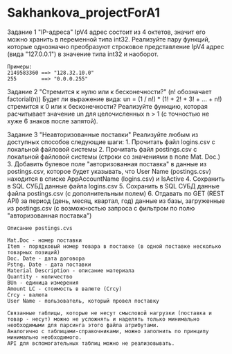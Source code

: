 # Sakhankova_projectForA1

Задание 1 "IP-адреса"
	IpV4 адрес состоит из 4 октетов, значит его можно хранить в переменной типа int32.
	Реализуйте пару функций, которые однозначно преобразуют строковое представление IpV4 адрес (вида "127.0.0.1") в значение типа int32 и наоборот.
	
	Примеры:
	2149583360 ==> "128.32.10.0"
	255        ==> "0.0.0.255"

Задание 2 "Стремится к нулю или к бесконечности?"
	(n! обозначает factorial(n))
	Будет ли выражение вида:
		un = (1 / n!) * (1! + 2! + 3! + ... + n!)
	стремится к 0 или к бесконечности?
	Реализуйте функцию, которая расчитывает значение un для целочисленных n > 1 (с точностью не хуже 6 знаков после запятой).

Задание 3 "Неавторизованные поставки"
	Реализуйте любым из доступных способов следующие шаги:
	1. Прочитать файл logins.csv с локальной файловой системы
	2. Прочитать файл postings.csv с локальной файловой системы (строки со значениями в поле Mat. Doc.)
	3. Добавить булевое поле "авторизованная поставка" в данные из postings.csv, которое будет указывать, что User Name (postings.csv) находится в списке AppAccountName (logins.csv) и IsActive
	4. Cохранить в SQL СУБД данные файла logins.csv
	5. Сохранить в SQL СУБД данные файла postings.csv (с дополнительным полем)
	6. Отдавать по GET (REST API) за период (день, месяц, квартал, год) данные из базы, загруженные из postings.csv (с возможностью запроса с фильтром по полю "авторизованная поставка")

	Описание postings.cvs

	Mat.Doc - номер поставки
	Item - порядковый номер товара в поставке (в одной поставке несколько товарных позиций)
	Doc. Date - дата договора
	Pstng. Date - дата поставки
	Material Description - описание материала
	Quantity - количество
	BUn - единица измерения
	Amount LC - стоимость в валюте (Crcy)
	Crcy - валюта
	User Name - пользователь, который провел поставку
	
	Связанные таблицы, которые не несут смысловой нагрузки (поставка и товар - несут) можно не усложнять и наделять только минимально необходимыми для парсинга этого файла атрибутами.
	Аналогично с таблицами-справочниками, можно заполнить по принципу минимально необходимого.
	API для вспомогательных таблиц можно не реализовывать.
